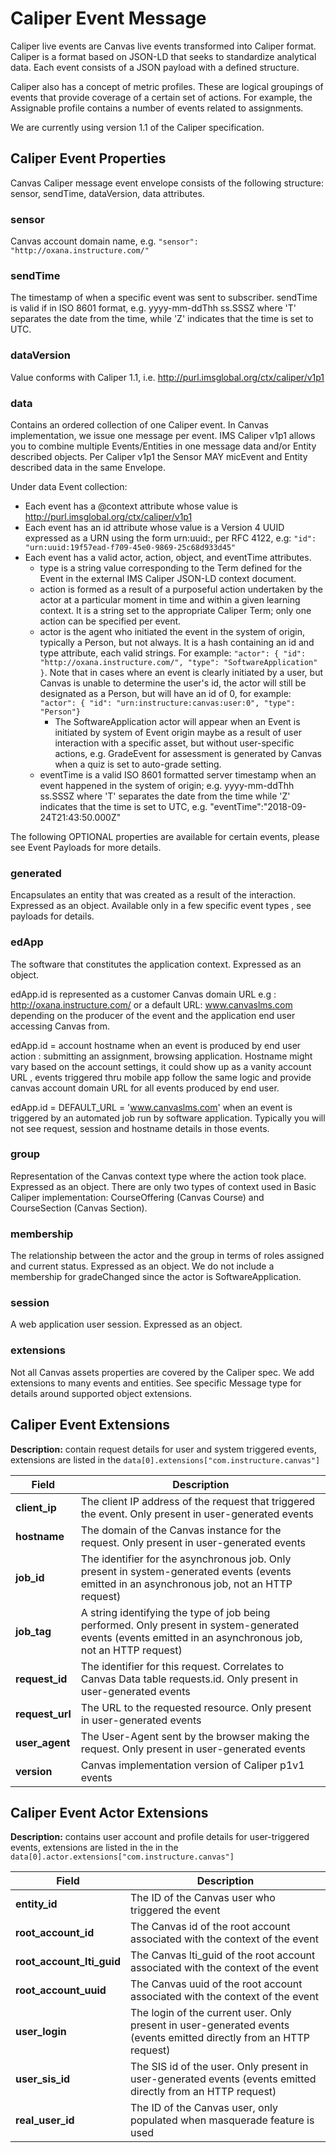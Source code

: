 Caliper Event Message
=====================

Caliper live events are Canvas live events transformed into Caliper format. Caliper is a format based on JSON-LD that seeks to standardize analytical data. Each event consists of a JSON payload with a defined structure.

Caliper also has a concept of metric profiles. These are logical groupings of events that provide coverage of a certain set of actions. For example, the Assignable profile contains a number of events related to assignments.

We are currently using version 1.1 of the Caliper specification.

## Caliper Event Properties

Canvas Caliper message event envelope consists of the following structure: sensor, sendTime, dataVersion, data attributes.

### sensor

Canvas account domain name, e.g. `"sensor": "http://oxana.instructure.com/"`

### sendTime

The timestamp of when a specific event was sent to subscriber. sendTime is valid if in ISO 8601 format, e.g. yyyy-mm-ddThh ss.SSSZ where 'T' separates the date from the time, while 'Z' indicates that the time is set to UTC.

### dataVersion

Value conforms with Caliper 1.1, i.e. http://purl.imsglobal.org/ctx/caliper/v1p1

### data

Contains an ordered collection of one Caliper event. In Canvas implementation, we issue one message per event. IMS Caliper v1p1 allows you to combine multiple Events/Entities in one message data and/or Entity described objects. Per Caliper v1p1 the Sensor MAY micEvent and Entity described data in the same Envelope.

Under data Event collection:

* Each event has a @context attribute whose value is http://purl.imsglobal.org/ctx/caliper/v1p1
* Each event has an id attribute whose value is a Version 4 UUID expressed as a URN using the form urn:uuid:, per RFC 4122, e.g: `"id": "urn:uuid:19f57ead-f709-45e0-9869-25c68d933d45"`
* Each event has a valid actor, action, object, and eventTime attributes.
  * type is a string value corresponding to the Term defined for the Event in the external IMS Caliper JSON-LD context document.
  * action is formed as a result of a purposeful action undertaken by the actor at a particular moment in time and within a given learning context. It is a string set to the appropriate Caliper Term; only one action can be specified per event.
  * actor is the agent who initiated the event in the system of origin, typically a Person, but not always. It is a hash containing an id and type attribute, each valid strings. For example: `"actor": { "id": "http://oxana.instructure.com/", "type": "SoftwareApplication" }`. Note that in cases where an event is clearly initiated by a user, but Canvas is unable to determine the user's id, the actor will still be designated as a Person, but will have an id of 0, for example: `"actor": { "id": "urn:instructure:canvas:user:0", "type": "Person"}`
      * The SoftwareApplication actor will appear when an Event is initiated by system of Event origin maybe as a result of user interaction with a specific asset, but without user-specific actions, e.g. GradeEvent for assessment is generated by Canvas when a quiz is set to auto-grade setting.
  * eventTime is a valid ISO 8601 formatted server timestamp when an event happened in the system of origin; e.g. yyyy-mm-ddThh ss.SSSZ where 'T' separates the date from the time while 'Z' indicates that the time is set to UTC, e.g. "eventTime":"2018-09-24T21:43:50.000Z"

The following OPTIONAL properties are available for certain events, please see Event Payloads for more details.

### generated

Encapsulates an entity that was created as a result of the interaction. Expressed as an object. Available only in a few specific event types , see payloads for details.

### edApp

The software that constitutes the application context. Expressed as an object.

edApp.id is represented as a customer Canvas domain URL e.g : http://oxana.instructure.com/ or a default URL: www.canvaslms.com depending on the producer of the event and the application end user accessing Canvas from.

edApp.id = account hostname when an event is produced by end user action : submitting an assignment, browsing application. Hostname might vary based on the account settings, it could show up as a vanity account URL , events triggered thru mobile app follow the same logic and provide canvas account domain URL for all events produced by end user.

edApp.id = DEFAULT_URL = 'www.canvaslms.com' when an event is triggered by an automated job run by software application. Typically you will not see request, session and hostname details in those events.

### group

Representation of the Canvas context type where the action took place. Expressed as an object. There are only two types of context used in Basic Caliper implementation: CourseOffering (Canvas Course) and CourseSection (Canvas Section).

### membership

The relationship between the actor and the group in terms of roles assigned and current status. Expressed as an object. We do not include a membership for gradeChanged since the actor is SoftwareApplication.

### session

A web application user session. Expressed as an object.

### extensions

Not all Canvas assets properties are covered by the Caliper spec. We add extensions to many events and entities. See specific Message type for details around supported object extensions.


## Caliper Event Extensions

**Description:** contain request details for user and system triggered events, extensions are listed in the `data[0].extensions["com.instructure.canvas"]`

| Field | Description |
|-|-|
| **client_ip** | The client IP address of the request that triggered the event. Only present in user-generated events |
| **hostname** | The domain of the Canvas instance for the request. Only present in user-generated events |
| **job_id** | The identifier for the asynchronous job. Only present in system-generated events (events emitted in an asynchronous job, not an HTTP request) |
| **job_tag** | A string identifying the type of job being performed. Only present in system-generated events (events emitted in an asynchronous job, not an HTTP request) |
| **request_id** | The identifier for this request. Correlates to Canvas Data table requests.id. Only present in user-generated events |
| **request_url** | The URL to the requested resource. Only present in user-generated events |
| **user_agent** | The User-Agent sent by the browser making the request. Only present in user-generated events |
| **version** | Canvas implementation version of Caliper p1v1 events |


## Caliper Event Actor Extensions

**Description:** contains user account and profile details for user-triggered events, extensions are listed in the in the `data[0].actor.extensions["com.instructure.canvas"]`

| Field | Description |
|-|-|
| **entity_id** | The ID of the Canvas user who triggered the event |
| **root_account_id** | The Canvas id of the root account associated with the context of the event |
| **root_account_lti_guid** | The Canvas lti_guid of the root account associated with the context of the event |
| **root_account_uuid** | The Canvas uuid of the root account associated with the context of the event |
| **user_login** | The login of the current user. Only present in user-generated events (events emitted directly from an HTTP request) |
| **user_sis_id** | The SIS id of the user. Only present in user-generated events (events emitted directly from an HTTP request) |
| **real_user_id** | The ID of the Canvas user, only populated when masquerade feature is used |

